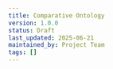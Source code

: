 ```yaml
---
title: Comparative Ontology
version: 1.0.0
status: Draft
last_updated: 2025-06-21
maintained_by: Project Team
tags: []
---
```

